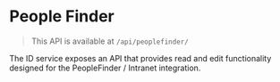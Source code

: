# People Finder

> This API is available at `/api/peoplefinder/`

The ID service exposes an API that provides read and edit functionality designed for the PeopleFinder / Intranet integration.
